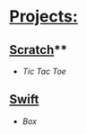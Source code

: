 # **[Projects:](https://github.com/pptbasyurt/pelinbasyurt/tree/main/Projects)**



## [Scratch](https://github.com/pptbasyurt/pelinbasyurt/tree/main/Projects/Block_Coding)**

- *Tic Tac Toe*


## [Swift](https://github.com/pptbasyurt/pelinbasyurt/tree/main/Projects/Swift)

- *Box*

